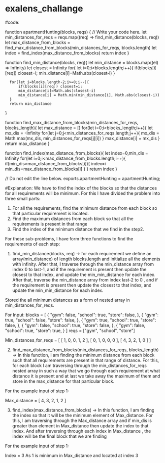 # exalens_challange

#code:

function apartmentHunting(blocks, reqs) {
    // Write your code here.
    let min_distances_for_reqs = reqs.map((req) => find_min_distance(blocks, req))
    let max_distance_from_blocks = find_max_distance_from_blocks(min_distances_for_reqs, blocks.length)
    let index = find_index(max_distance_from_blocks)
    return index
}
  
function find_min_distance(blocks, req){
      let min_distance = blocks.map((el) => Infinity)
      let closest = Infinity
      for( let i=0;i<blocks.length;i++){
          if(blocks[i][req]) closest=i;
          min_distance[i]=Math.abs(closest-i)
      }
  
      for(let i=blocks.length-2;i>=0;i--){
          if(blocks[i][req]) closest=i;
          min_distance[i]=Math.abs(closest-i)
          min_distance[i] = Math.min(min_distance[i], Math.abs(closest-i))
      }
      return min_distance
}
  
function find_max_distance_from_blocks(min_distances_for_reqs, blocks_length){
      let max_distance = []
      for(let i=0;i<blocks_length;i++){
          let mx_dis = -Infinity
          for(let j=0;j<min_distances_for_reqs.length;j++){
              mx_dis = Math.max(mx_dis, min_distances_for_reqs[j][i])
          }
          max_distance[i] = mx_dis
      }
      return max_distance
}
  
function find_index(max_distance_from_blocks){
      let index=0,min_dis = Infinity
      for(let i=0;i<max_distance_from_blocks.length;i++){
          if(min_dis>max_distance_from_blocks[i]){
              index=i
              min_dis=max_distance_from_blocks[i]
          }
      }
      return index
 }

// Do not edit the line below.
exports.apartmentHunting = apartmentHunting;



#Explanation:
We have to find the index of the blocks so that the distances for all requirements will be minimum.
For this I have divided the problem into three small parts:
1. For all the requirements, find the minimum distance from each block so that particular requirement is located.
2. Find the maximum distances from each block so that all the requirements is present in that range
3. Find the index of the minimum distance that we find in the step2.

For these sub-problems, I have form three functions to find the requirements of each step:
1. find_min_distance(blocks, req) -> for each requirement we define an array(min_distance) of length blocks.length and initialize all the elements with infinity. 
After that, I traverse through the min_distance array from index 0 to last-1, and if the requirement is present then update the closest to that index, and update the min_min_distance for each index.
After that, traverse the min_distance array from index last-2 to 0 , and if the requirement is present then update the closest to that index, and update the min_min_distance for each index.

Stored the all minimum distances as a form of nested array in min_distances_for_reqs.

For Input:
blocks = [
{
    "gym": false,
    "school": true,
    "store": false,
},
{
    "gym": true,
    "school": false,
    "store": false,
},
{
    "gym": true,
    "school": true,
    "store": false,
},
{
    "gym": false,
    "school": true,
    "store": false,
},
{
"gym": false,
"school": true,
"store": true,
}
]
reqs = ["gym", "school", "store"]


Min_distances_for_reqs = [ [ 1, 0, 0, 1, 2 ], [ 0, 1, 0, 0, 0 ], [ 4, 3, 2, 1, 0 ] ]

2. find_max_distance_from_blocks(min_distances_for_reqs, blocks_length) -> In this function, I am finding the minimum distance from each block such that all requirements are present in that range of distance.
For this, for each block I am traversing through the min_distances_for_reqs nested array in such a way that we go through each requirement at what distance it is present and at last we take away the maximum of them and store in the max_distance for that particular block.

For the example input of step 1:

Max_distance = [ 4, 3, 2, 1, 2 ]

3. find_index(max_distance_from_blocks) -> In this function, I am finding the index so that it will be the minimum element of Max_distance. For this, I am traversing through the Max_distance array and if min_dis is greater than element in Max_distance  then update the index to that index.
And after traversing through each index in Max_distance , the index will be the final block that we are finding

For the example input of step 1:

Index = 3
 As  1 is minimum in Max_distance and located at index 3

